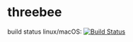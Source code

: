 # threebee

build status linux/macOS: [![Build Status](https://travis-ci.com/cenit/threebee.svg?token=ujjUseBa9hYbKckXBkxJ&branch=master)](https://travis-ci.com/cenit/threebee)
